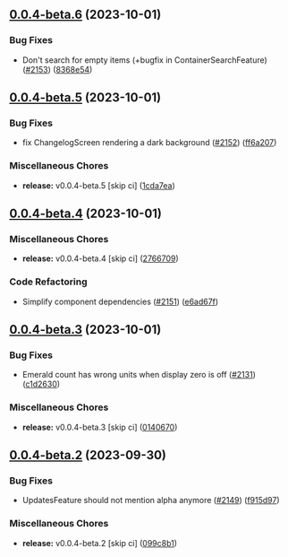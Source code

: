## [0.0.4-beta.6](https://github.com/Wynntils/Artemis/compare/v0.0.4-beta.5...v0.0.4-beta.6) (2023-10-01)


### Bug Fixes

* Don't search for empty items (+bugfix in ContainerSearchFeature) ([#2153](https://github.com/Wynntils/Artemis/issues/2153)) ([8368e54](https://github.com/Wynntils/Artemis/commit/8368e547d7e3b04b827582ac76672f9c4983e5c3))

## [0.0.4-beta.5](https://github.com/Wynntils/Artemis/compare/v0.0.4-beta.4...v0.0.4-beta.5) (2023-10-01)


### Bug Fixes

* fix ChangelogScreen rendering a dark background ([#2152](https://github.com/Wynntils/Artemis/issues/2152)) ([ff6a207](https://github.com/Wynntils/Artemis/commit/ff6a207dd963930374a32d5dfbdb7b329348bcca))


### Miscellaneous Chores

* **release:** v0.0.4-beta.5 [skip ci] ([1cda7ea](https://github.com/Wynntils/Artemis/commit/1cda7eae6d65f0449882710fa01c997b6d770499))

## [0.0.4-beta.4](https://github.com/Wynntils/Artemis/compare/v0.0.4-beta.3...v0.0.4-beta.4) (2023-10-01)


### Miscellaneous Chores

* **release:** v0.0.4-beta.4 [skip ci] ([2766709](https://github.com/Wynntils/Artemis/commit/2766709eb61d0e6af9197e993bc1c021179e00d3))


### Code Refactoring

* Simplify component dependencies ([#2151](https://github.com/Wynntils/Artemis/issues/2151)) ([e6ad67f](https://github.com/Wynntils/Artemis/commit/e6ad67f8667db57772ac33e34401ecbac81c326f))

## [0.0.4-beta.3](https://github.com/Wynntils/Artemis/compare/v0.0.4-beta.2...v0.0.4-beta.3) (2023-10-01)


### Bug Fixes

* Emerald count has wrong units when display zero is off ([#2131](https://github.com/Wynntils/Artemis/issues/2131)) ([c1d2630](https://github.com/Wynntils/Artemis/commit/c1d2630dc31ed3f2e3d6b413cc2d1196783fb45f))


### Miscellaneous Chores

* **release:** v0.0.4-beta.3 [skip ci] ([0140670](https://github.com/Wynntils/Artemis/commit/01406702be72a4151613e7f9cdcb62fa4aeb0a31))

## [0.0.4-beta.2](https://github.com/Wynntils/Artemis/compare/v0.0.4-beta.1...v0.0.4-beta.2) (2023-09-30)


### Bug Fixes

* UpdatesFeature should not mention alpha anymore ([#2149](https://github.com/Wynntils/Artemis/issues/2149)) ([f915d97](https://github.com/Wynntils/Artemis/commit/f915d972a1725b7abb6fbbbced3dcc90e1d2916a))


### Miscellaneous Chores

* **release:** v0.0.4-beta.2 [skip ci] ([099c8b1](https://github.com/Wynntils/Artemis/commit/099c8b189e708efe1d4fbb5195f451d572d539d7))

